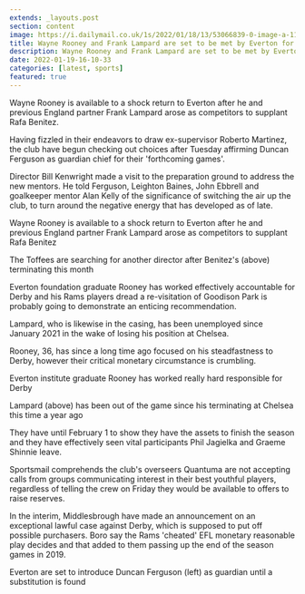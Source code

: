 ```yaml
---
extends: _layouts.post
section: content
image: https://i.dailymail.co.uk/1s/2022/01/18/13/53066839-0-image-a-11_1642511241593.jpg 
title: Wayne Rooney and Frank Lampard are set to be met by Everton for empty supervisors job 
description: Wayne Rooney and Frank Lampard are set to be met by Everton for empty supervisors job 
date: 2022-01-19-16-10-33 
categories: [latest, sports] 
featured: true 
--- 
```

Wayne Rooney is available to a shock return to Everton after he and previous England partner Frank Lampard arose as competitors to supplant Rafa Benitez.

Having fizzled in their endeavors to draw ex-supervisor Roberto Martinez, the club have begun checking out choices after Tuesday affirming Duncan Ferguson as guardian chief for their 'forthcoming games'.

Director Bill Kenwright made a visit to the preparation ground to address the new mentors. He told Ferguson, Leighton Baines, John Ebbrell and goalkeeper mentor Alan Kelly of the significance of switching the air up the club, to turn around the negative energy that has developed as of late.

Wayne Rooney is available to a shock return to Everton after he and previous England partner Frank Lampard arose as competitors to supplant Rafa Benitez

The Toffees are searching for another director after Benitez's (above) terminating this month

Everton foundation graduate Rooney has worked effectively accountable for Derby and his Rams players dread a re-visitation of Goodison Park is probably going to demonstrate an enticing recommendation.

Lampard, who is likewise in the casing, has been unemployed since January 2021 in the wake of losing his position at Chelsea.

Rooney, 36, has since a long time ago focused on his steadfastness to Derby, however their critical monetary circumstance is crumbling.

Everton institute graduate Rooney has worked really hard responsible for Derby

Lampard (above) has been out of the game since his terminating at Chelsea this time a year ago

They have until February 1 to show they have the assets to finish the season and they have effectively seen vital participants Phil Jagielka and Graeme Shinnie leave.

Sportsmail comprehends the club's overseers Quantuma are not accepting calls from groups communicating interest in their best youthful players, regardless of telling the crew on Friday they would be available to offers to raise reserves.

In the interim, Middlesbrough have made an announcement on an exceptional lawful case against Derby, which is supposed to put off possible purchasers. Boro say the Rams 'cheated' EFL monetary reasonable play decides and that added to them passing up the end of the season games in 2019.

Everton are set to introduce Duncan Ferguson (left) as guardian until a substitution is found